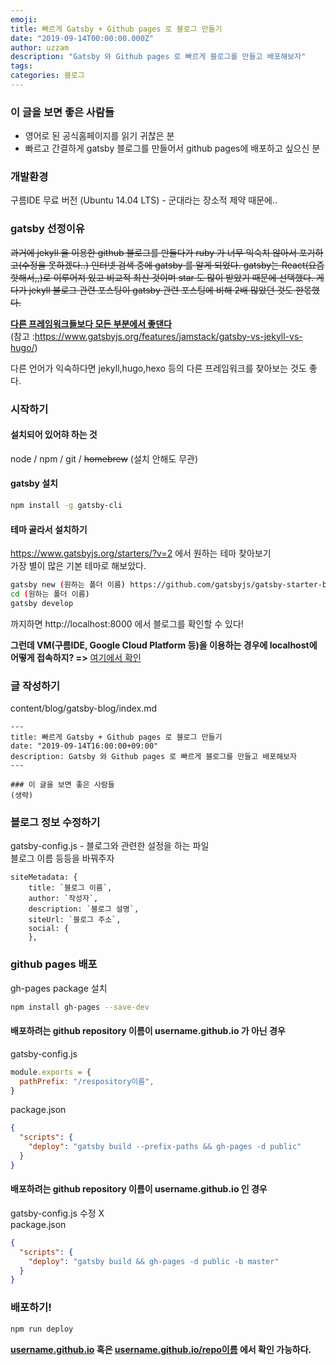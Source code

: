 ```yaml
---
emoji: 
title: 빠르게 Gatsby + Github pages 로 블로그 만들기
date: "2019-09-14T00:00:00.000Z"
author: uzzam
description: "Gatsby 와 Github pages 로 빠르게 블로그를 만들고 배포해보자"
tags: 
categories: 블로그
---
```

 
### 이 글을 보면 좋은 사람들

- 영어로 된 공식홈페이지를 읽기 귀찮은 분
- 빠르고 간결하게 gatsby 블로그를 만들어서 github pages에 배포하고 싶으신 분

### 개발환경  

구름IDE 무료 버전 (Ubuntu 14.04 LTS) - 군대라는 장소적 제약 때문에..
  
### gatsby 선정이유
  
~~과거에 jekyll 을 이용한 github 블로그를 만들다가 ruby 가 너무 익숙치 않아서 포기하고(수정을 못하겠다..) 인터넷 검색 중에 gatsby 를 알게 되었다. gatsby는 React(요즘 핫해서,,)로 이루어져 있고 비교적 최신 것이며 star 도 많이 받았기 때문에 선택했다. 게다가 jekyll 블로그 관련 포스팅이 gatsby 관련 포스팅에 비해 2배 많았던 것도 한몫했다.~~  

<u>**다른 프레임워크들보다 모든 부분에서 좋댄다**</u>  
(참고 :https://www.gatsbyjs.org/features/jamstack/gatsby-vs-jekyll-vs-hugo/)  

다른 언어가 익숙하다면 jekyll,hugo,hexo 등의 다른 프레임워크를 찾아보는 것도 좋다. 


### 시작하기

#### 설치되어 있어햐 하는 것  

node / npm / git / ~~homebrew~~ (설치 안해도 무관)
 
#### gatsby 설치

```bash
npm install -g gatsby-cli
```

#### 테마 골라서 설치하기

https://www.gatsbyjs.org/starters/?v=2 에서 원하는 테마 찾아보기  
가장 별이 많은 기본 테마로 해보았다.

```bash
gatsby new (원하는 폴더 이름) https://github.com/gatsbyjs/gatsby-starter-blog
cd (원하는 폴더 이름)
gatsby develop
```

까지하면 http://localhost:8000 에서 블로그를 확인할 수 있다!  

**그런데 VM(구름IDE, Google Cloud Platform 등)을 이용하는 경우에 localhost에 어떻게 접속하지? =>** [여기에서 확인](/blog/access-vm-localhost/)

### 글 작성하기

content/blog/gatsby-blog/index.md

```
---
title: 빠르게 Gatsby + Github pages 로 블로그 만들기
date: "2019-09-14T16:00:00+09:00"
description: Gatsby 와 Github pages 로 빠르게 블로그를 만들고 배포해보자
---

### 이 글을 보면 좋은 사람들
(생략)

```

### 블로그 정보 수정하기

gatsby-config.js - 블로그와 관련한 설정을 하는 파일  
블로그 이름 등등을 바꿔주자

```
siteMetadata: {
    title: `블로그 이름`,
    author: `작성자`,
    description: `블로그 설명`,
    siteUrl: `블로그 주소`,
    social: {
    },
```

### github pages 배포

gh-pages package 설치

```bash
npm install gh-pages --save-dev
```

#### 배포하려는 github repository 이름이 username.github.io 가 아닌 경우  

gatsby-config.js

```javascript
module.exports = {
  pathPrefix: "/respository이름",
}
```

package.json

```json
{
  "scripts": {
    "deploy": "gatsby build --prefix-paths && gh-pages -d public"
  }
}
```

#### 배포하려는 github repository 이름이 username.github.io 인 경우  

gatsby-config.js 수정 X  
package.json

```json
{
  "scripts": {
    "deploy": "gatsby build && gh-pages -d public -b master"
  }
}
```

### 배포하기!

```bash
npm run deploy
```

**<u>username.github.io</u> 혹은 <u>username.github.io/repo이름</u> 에서 확인 가능하다.**

